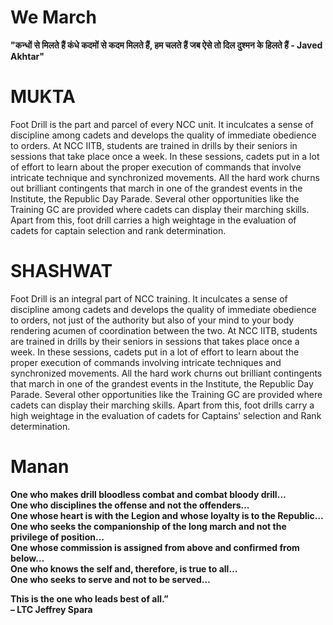 
# We March

**"कन्धों से मिलते हैं कंधे कदमों से कदम मिलते हैं,
   हम चलते हैं जब ऐसे तो दिल दुश्मन के हिलते हैं     -  Javed Akhtar"**
   
# MUKTA   
   
Foot Drill is the part and parcel of every NCC unit. It inculcates a sense of discipline among cadets and develops the quality of immediate obedience to orders. At NCC IITB, students are trained in drills by their seniors in sessions that take place once a week. In these sessions, cadets put in a lot of effort to learn about the proper execution of commands that involve intricate technique and synchronized movements. All the hard work churns out brilliant contingents that march in one of the grandest events in the Institute, the Republic Day Parade. Several other opportunities like the Training GC are provided where cadets can display their marching skills. Apart from this, foot drill carries a high weightage in the evaluation of cadets for captain selection and rank determination. 



# SHASHWAT

Foot Drill is an integral part of NCC training. It inculcates a sense of discipline among cadets and develops the quality of immediate obedience to orders, not just of the authority but also of your mind to your body rendering acumen of coordination between the two. At NCC IITB, students are trained in drills by their seniors in sessions that takes place once a week. In these sessions, cadets put in a lot of effort to learn about the proper execution of commands involving intricate techniques and synchronized movements. All the hard work churns out brilliant contingents that march in one of the grandest events in the Institute, the Republic Day Parade. Several other opportunities like the Training GC are provided where cadets can display their marching skills. Apart from this, foot drills carry a high weightage in the evaluation of cadets for Captains' selection and Rank determination. 

# Manan

**One who makes drill bloodless combat and combat bloody drill…<br>
One who disciplines the offense and not the offenders…<br>
One whose heart is with the Legion and whose loyalty is to the Republic…<br>
One who seeks the companionship of the long march and not the privilege of position…<br>
One whose commission is assigned from above and confirmed from below…<br>
One who knows the self and, therefore, is true to all…<br>
One who seeks to serve and not to be served…**<br>

**This is the one who leads best of all.”<br>
– LTC Jeffrey Spara**
